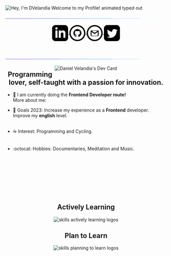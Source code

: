 <img src="https://readme-typing-svg.demolab.com?font=Operator+Mono&size=37&duration=2800&pause=2000&color=FAFAFA&center=true&vCenter=true&width=940&lines=Hey%2C+I'm+DVelandia+Welcome+to+my+profile!" align="middle" alt="Hey, I'm DVelandia Welcome to my Profile! animated typed out"/>

<img  src="assests/borderseperator.gif"> <br>

<p align="center">
  <a href="https://www.linkedin.com/in/DVelandia" target="_blank">
    <img align="center" alt="linkedin logo" width="50" height="50" src="assests/LinkedinLogo.svg"/>
  </a> 
  
  <a href="https://profile-summary-for-github.herokuapp.com/user/DVelandia" target="_blank">
    <img align="center" alt="github logo" width="50" height="50" src="assests/GitHubLogo.svg"/>
  </a>
  
  <a href="mailto:dfvf03@gmail.com" target="_blank">
    <img align="center" alt="gmail logo" width="50" height="50" src="assests/GmailLogo.svg"/>
  </a>

  <a href="https://dev.to/hyuncafe" target="_blank">
    <img align="center" alt="twitter logo" width="50" height="50" src="assests/TwitterLogo.svg"/>
  </a>
</p> <br>

<img  src="assests/borderseperator.gif"> <br>

<a href="https://app.daily.dev/DVelandia"><img align='right' src="https://api.daily.dev/devcards/ed35583d0e564721befe1199e723628c.png?r=lj9" width="350" alt="Daniel Velandia's Dev Card"/></a>

<h2 align="center"> Programming lover, self-taught with a passion for innovation.</h2>

* 🌳 I am currently doing the **Frontend Developer route!** <br> 
More about me: <br>

* 🌊 Goals 2023: Increase my experience as a **Frontend** developer. Improve my **english** level. <br><br>

* ☕ Interest: Programming and Cycling. <br><br>

* :octocat: Hobbies: Documentaries, Meditation and Music. <br><br>

<h2></h2><br><br><br><br><br>

<div align="center">
  <h2> <strong> Actively Learning </strong></h2>
  <img src="https://skillicons.dev/icons?i=cpp,vscode,html,css,bootstrap,git,github,js,wordpress,bash,pug,sass" alt="skills actively learning logos"> <br> 
  <h2> <strong> Plan to Learn </strong></h2>
  <img src="https://skillicons.dev/icons?i=jquery,nodejs,ts,jest,vite,react,vue" alt="skills planning to learn logos">
</div>